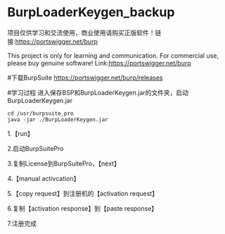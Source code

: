 # BurpLoaderKeygen_backup

项目仅供学习和交流使用，商业使用请购买正版软件！链接:https://portswigger.net/burp

This project is only for learning and communication. For commercial use, please buy genuine software! Link:https://portswigger.net/burp

#下载BurpSuite
https://portswigger.net/burp/releases

#学习过程 
进入保存BSP和BurpLoaderKeygen.jar的文件夹，启动BurpLoaderKeygen.jar

```
cd /usr/burpsuite_pro
java -jar ./BurpLoaderKeygen.jar
```

1.【run】

2.启动BurpSuitePro

3.复制License到BurpSuitePro，【next】

4.【manual activcation】

5.【copy request】到注册机的【activation request】

6.复制【activation response】到【paste response】

7.注册完成

